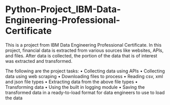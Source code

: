# Python-Project_IBM-Data-Engineering-Professional-Certificate

This is a project from IBM Data Engineering Professional Certificate. In this project, financial data is extracted from various sources like websites, APIs, and files. After data is collected, the portion of the data that is of interest was extracted and transformed.

The following are the project tasks:
•	Collecting data using APIs
•	Collecting data using web scraping
•	Downloading files to process
•	Reading csv, xml and json file types
•	Extracting data from the above file types
•	Transforming data
•	Using the built in logging module
•	Saving the transformed data in a ready-to-load format for data engineers to use to load the data
